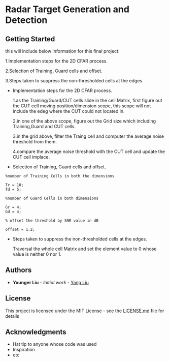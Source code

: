 # Radar Target Generation and Detection

## Getting Started

this will include below information for this final project:

1.Implementation steps for the 2D CFAR process.

2.Selection of Training, Guard cells and offset.

3.Steps taken to suppress the non-thresholded cells at the edges.

- Implementation steps for the 2D CFAR process.

  1.as the Training/Guard/CUT cells slide in the cell Matrix, first figure out the CUT cell moving position/dimension scope, this scope
    will not include the edeg where the CUT could not located in.
    
  2.in one of the above scope, figure out the Grid size which including Training,Guard and CUT cells. 
  
  3.in the grid above, filter the Traing cell and computer the average noise threshold from them.
  
  4.compare the average noise threshold with the CUT cell and update the CUT cell implace.
  
 
- Selection of Training, Guard cells and offset.
```
%number of Training Cells in both the dimensions

Tr = 10;
Td = 5;

%number of Guard Cells in both dimensions 

Gr = 4;
Gd = 4;

% offset the threshold by SNR value in dB

offset = 1.2;
```

- Steps taken to suppress the non-thresholded cells at the edges.

  Traversal the whole cell Matrix and set the element value to 0 whose value is neither 0 nor 1.
 



## Authors

* **Younger Liu** - *Initial work* - [Yang Liu](https://github.com/ebugger)

## License

This project is licensed under the MIT License - see the [LICENSE.md](LICENSE.md) file for details

## Acknowledgments

* Hat tip to anyone whose code was used
* Inspiration
* etc

